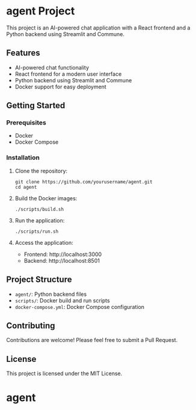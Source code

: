 
# agent Project

This project is an AI-powered chat application with a React frontend and a Python backend using Streamlit and Commune.

## Features

- AI-powered chat functionality
- React frontend for a modern user interface
- Python backend using Streamlit and Commune
- Docker support for easy deployment

## Getting Started

### Prerequisites

- Docker
- Docker Compose

### Installation

1. Clone the repository:
   ```
   git clone https://github.com/yourusername/agent.git
   cd agent
   ```

2. Build the Docker images:
   ```
   ./scripts/build.sh
   ```

3. Run the application:
   ```
   ./scripts/run.sh
   ```

4. Access the application:
   - Frontend: http://localhost:3000
   - Backend: http://localhost:8501

## Project Structure

- `agent/`: Python backend files
- `scripts/`: Docker build and run scripts
- `docker-compose.yml`: Docker Compose configuration

## Contributing

Contributions are welcome! Please feel free to submit a Pull Request.

## License

This project is licensed under the MIT License.
# agent
